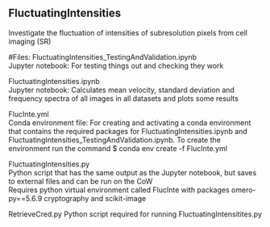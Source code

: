 ## FluctuatingIntensities
Investigate the fluctuation of intensities of subresolution pixels from cell imaging (SR)

#Files:
FluctuatingIntensities_TestingAndValidation.ipynb  
Jupyter notebook: For testing things out and checking they work

FluctuatingIntensities.ipynb  
Jupyter notebook: Calculates mean velocity, standard deviation and frequency spectra of all images in all datasets and plots some results

FlucInte.yml  
Conda environment file: For creating and activating a conda environment that contains the required packages for FluctuatingIntensities.ipynb and FluctuatingIntensities_TestingAndValidation.ipynb. To create the environment run the command
$ conda env create -f FlucInte.yml

FluctuatingIntensities.py  
Python script that has the same output as the Jupyter notebook, but saves to external files and can be run on the CoW  
Requires python virtual environment called FlucInte with packages omero-py==5.6.9 cryptography and scikit-image

RetrieveCred.py
Python script required for running FluctuatingIntensitites.py